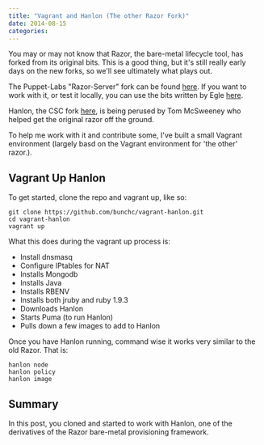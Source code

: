 ```yaml
---
title: "Vagrant and Hanlon (The other Razor Fork)"
date: 2014-08-15
categories: 
---
```


You may or may not know that Razor, the bare-metal lifecycle tool, has forked from its original bits. This is a good thing, but it's still really early days on the new forks, so we'll see ultimately what plays out.

The Puppet-Labs "Razor-Server" fork can be found [here](https://github.com/puppetlabs/razor-server). If you want to work with it, or test it locally, you can use the bits written by Egle [here](http://anystacker.com/2014/01/vagrant-up-razor-server/).

Hanlon, the CSC fork [here](https://github.com/csc/Hanlon), is being perused by Tom McSweeney who helped get the original razor off the ground.

To help me work with it and contribute some, I've built a small Vagrant environment (largely basd on the Vagrant environment for 'the other' razor.).

## Vagrant Up Hanlon

To get started, clone the repo and vagrant up, like so:

```
git clone https://github.com/bunchc/vagrant-hanlon.git
cd vagrant-hanlon
vagrant up
```

What this does during the vagrant up process is:

- Install dnsmasq
- Configure IPtables for NAT
- Installs Mongodb
- Installs Java
- Installs RBENV
- Installs both jruby and ruby 1.9.3
- Downloads Hanlon
- Starts Puma (to run Hanlon)
- Pulls down a few images to add to Hanlon

Once you have Hanlon running, command wise it works very similar to the old Razor. That is:

```
hanlon node
hanlon policy
hanlon image
```

## Summary

In this post, you cloned and started to work with Hanlon, one of the derivatives of the Razor bare-metal provisioning framework.
